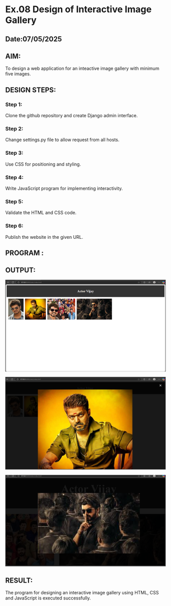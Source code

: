 # Ex.08 Design of Interactive Image Gallery
## Date:07/05/2025

## AIM:
To design a web application for an inteactive image gallery with minimum five images.

## DESIGN STEPS:

### Step 1:
Clone the github repository and create Django admin interface.

### Step 2:
Change settings.py file to allow request from all hosts.

### Step 3:
Use CSS for positioning and styling.

### Step 4:
Write JavaScript program for implementing interactivity.

### Step 5:
Validate the HTML and CSS code.

### Step 6:
Publish the website in the given URL.

## PROGRAM :

## OUTPUT:
![alt text](<Screenshot 2025-05-07 113149.png>)

![alt text](<Screenshot 2025-05-07 113204.png>)

![alt text](<Screenshot 2025-05-07 113219.png>)
## RESULT:
The program for designing an interactive image gallery using HTML, CSS and JavaScript is executed successfully.
